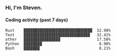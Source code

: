 ### Hi, I'm Steven.

#### Coding activity (past 7 days)
```
Rust    ▓▓▓▓▓▓▓▓▓▓▓▓▓▓▓▓▓▓▓▓▓▓▓▓▓▓▓▓▓▓  32.90%
Text    ▓▓▓▓▓▓▓▓▓▓▓▓▓▓▓▓▓▓▓▓▓▓▓▓▓▓▓▓▓   32.41%
other   ▓▓▓▓▓▓▓▓▓▓▓▓▓▓▓▓                17.58%
Python  ▓▓▓▓▓▓▓▓                         8.90%
Bash    ▓▓▓▓▓▓▓                          8.21%
```
